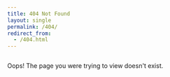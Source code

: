 ```yaml
---
title: 404 Not Found
layout: single
permalink: /404/
redirect_from:
  - /404.html
---
```

<div style="margin-top: 2em">
Oops! The page you were trying to view doesn't exist.
</div>
